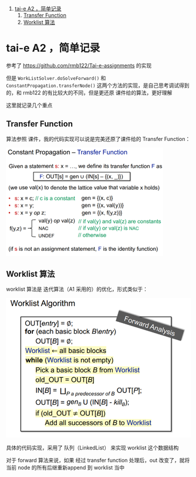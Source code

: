 <!-- toc -->

1. [tai-e A2 ，简单记录](#)
    1. [Transfer Function](#)
    2. [Worklist 算法](#)

<!-- tocstop -->

# tai-e A2 ，简单记录

参考了 https://github.com/rmb122/Tai-e-assignments 的实现

但是 `WorkListSolver.doSolveForward()` 和 `ConstantPropagation.transferNode()` 这两个方法的实现，是自己思考调试得到的，和 rmb122 的有比较大的不同，但是更还原 课件给的算法，更好理解

这里就记录几个重点



## Transfer Function

算法参照 课件，我的代码实现可以说是完美还原了课件给的 Transfer Function：

<img src="https://raw.githubusercontent.com/1nhann/hub/master/data/blog/2023/03/image-20230224221748799.png" alt="image-20230224221748799" style="zoom: 50%;" />







## Worklist 算法

worklist 算法是 迭代算法（A1 采用的）的优化，形式类似于：

<img src="https://raw.githubusercontent.com/1nhann/hub/master/data/blog/2023/03/image-20230224222113559.png" alt="image-20230224222113559" style="zoom: 67%;" />

具体的代码实现，采用了 队列（LinkedList） 来实现 worklist 这个数据结构

对于 forward 算法来说，如果 经过 transfer function 处理后，out 改变了，就将当前 node 的所有后继重新append 到 worklist 当中
